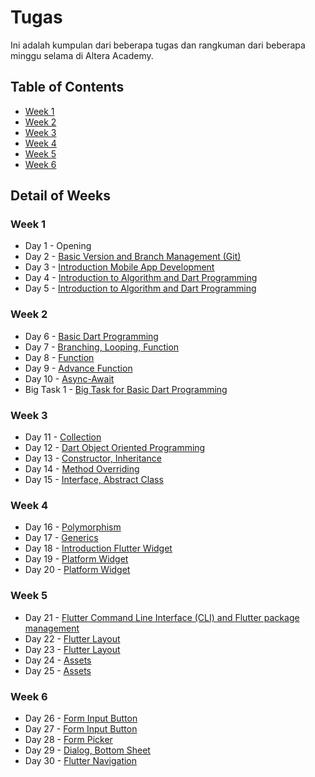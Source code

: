 # Tugas

Ini adalah kumpulan dari beberapa tugas dan rangkuman dari beberapa minggu selama di Altera Academy.

## Table of Contents
- [Week 1](#week-1)
- [Week 2](#week-2)
- [Week 3](#week-3)
- [Week 4](#week-4)
- [Week 5](#week-5)
- [Week 6](#week-6)


Detail of Weeks
---------------
### Week 1
- Day 1 - Opening
- Day 2 - [Basic Version and Branch Management (Git)](/02_Basic_Version_and_Branch_Management_(Git)/)
- Day 3 - [Introduction Mobile App Development](/03_Introduction_Mobile_App_Development/)
- Day 4 - [Introduction to Algorithm and Dart Programming](/04_Introduction_to_Algorithm_and_Dart_Programming/)
- Day 5 - [Introduction to Algorithm and Dart Programming](/04_Introduction_to_Algorithm_and_Dart_Programming/)

### Week 2
- Day 6 - [Basic Dart Programming](/05_Basic_Dart_Programming/)
- Day 7 - [Branching, Looping, Function](/06_Branching,_Looping,_Function/)
- Day 8 - [Function](/06_Branching,_Looping,_Function/)
- Day 9 - [Advance Function](/07_Advance_Function,_Async-Await/)
- Day 10 - [Async-Await](/07_Advance_Function,_Async-Await/)
- Big Task 1 - [Big Task for Basic Dart Programming](/big_task_1/)

### Week 3
- Day 11 - [Collection](/08_Collection/)
- Day 12 - [Dart Object Oriented Programming](/09_Dart_Object_Oriented_Programming_1/)
- Day 13 - [Constructor, Inheritance](/10_Dart_Object_Oriented_Programming_2/)
- Day 14 - [Method Overriding](/10_Dart_Object_Oriented_Programming_2/)
- Day 15 - [Interface, Abstract Class](/10_Dart_Object_Oriented_Programming_2/)

### Week 4
- Day 16 - [Polymorphism](/10_Dart_Object_Oriented_Programming_2/)
- Day 17 - [Generics](/10_Dart_Object_Oriented_Programming_2/)
- Day 18 - [Introduction Flutter Widget](/11_Introduction_Flutter_Widget/)
- Day 19 - [Platform Widget](/12_Platform_Widget/)
- Day 20 - [Platform Widget](/12_Platform_Widget/)

### Week 5
- Day 21 - [Flutter Command Line Interface (CLI) and Flutter package management](/13_Flutter_Command_Line_Interface_(CLI)_and_Flutter_package_management/)
- Day 22 - [Flutter Layout](/14_Flutter_Layout/)
- Day 23 - [Flutter Layout](/14_Flutter_Layout/)
- Day 24 - [Assets](/15_Assets/)
- Day 25 - [Assets](/15_Assets/)

### Week 6
- Day 26 - [Form Input Button](/16_Form_Input_Button/)
- Day 27 - [Form Input Button](/16_Form_Input_Button/)
- Day 28 - [Form Picker](/17_Form_Picker/)
- Day 29 - [Dialog, Bottom Sheet](/18_Dialog_Bottom_Sheet/)
- Day 30 - [Flutter Navigation](/19_Flutter_Navigation/)